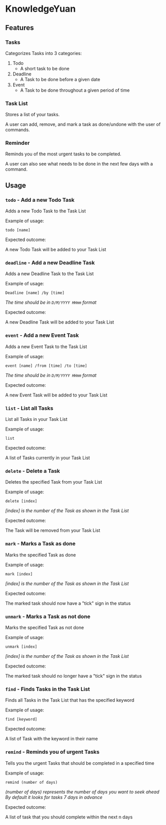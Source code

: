 # KnowledgeYuan

## Features 

### Tasks

Categorizes Tasks into 3 categories:
1. Todo
   - A short task to be done
2. Deadline
    - A Task to be done before a given date
3. Event
    - A Task to be done throughout a given period of time

### Task List

Stores a list of your tasks.

A user can add, remove, and mark a task as done/undone with the user of commands.

### Reminder

Reminds you of the most urgent tasks to be completed.

A user can also see what needs to be done in the next few days with a command.

## Usage

### `todo` - Add a new Todo Task

Adds a new Todo Task to the Task List

Example of usage: 

`todo [name]`

Expected outcome:

A new Todo Task will be added to your Task List

### `deadline` - Add a new Deadline Task

Adds a new Deadline Task to the Task List

Example of usage:

`Deadline [name] /by [time]`

*The time should be in `D/M/YYYY HHmm` format*

Expected outcome:

A new Deadline Task will be added to your Task List

### `event` - Add a new Event Task

Adds a new Event Task to the Task List

Example of usage:

`event [name] /from [time] /to [time]`

*The time should be in `D/M/YYYY HHmm` format*

Expected outcome:

A new Event Task will be added to your Task List

### `list` - List all Tasks

List all Tasks in your Task List

Example of usage:

`list`

Expected outcome:

A list of Tasks currently in your Task List

### `delete` - Delete a Task

Deletes the specified Task from your Task List

Example of usage:

`delete [index]`

*[index] is the number of the Task as shown in the Task List*

Expected outcome:

The Task will be removed from your Task List

### `mark` - Marks a Task as done

Marks the specified Task as done

Example of usage:

`mark [index]`

*[index] is the number of the Task as shown in the Task List*

Expected outcome:

The marked task should now have a "tick" sign in the status

### `unmark` - Marks a Task as not done

Marks the specified Task as not done

Example of usage:

`unmark [index]`

*[index] is the number of the Task as shown in the Task List*

Expected outcome:

The marked task should no longer have a "tick" sign in the status

### `find` - Finds Tasks in the Task List

Finds all Tasks in the Task List that has the specified keyword

Example of usage:

`find [keyword]`

Expected outcome:

A list of Task with the keyword in their name

### `remind` - Reminds you of urgent Tasks

Tells you the urgent Tasks that should be completed in a specified time

Example of usage:

`remind (number of days)`

*(number of days) represents the number of days you want to seek ahead*  
*By default it looks for tasks 7 days in advance*

Expected outcome:

A list of task that you should complete within the next n days









